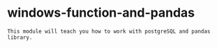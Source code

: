 # windows-function-and-pandas
```
This module will teach you how to work with postgreSQL and pandas library.
```
